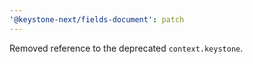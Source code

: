 ```yaml
---
'@keystone-next/fields-document': patch
---
```


Removed reference to the deprecated `context.keystone`.
